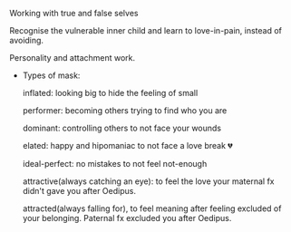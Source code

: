 Working with true and false selves

Recognise the vulnerable inner child and learn to love-in-pain, instead of avoiding.

Personality and attachment work.


- Types of mask:
    
    inflated: looking big to hide the feeling of small
    
    performer: becoming others trying to find who you are 
    
    dominant: controlling others to not face your wounds
    
    elated: happy and hipomaniac to not face a love break 💔
    
    ideal-perfect: no mistakes to not feel not-enough 
    
    attractive(always catching an eye): to feel the  love your maternal fx didn't gave you after Oedipus.
    
    attracted(always falling for), to feel meaning after feeling excluded of your belonging. Paternal fx excluded you after Oedipus.